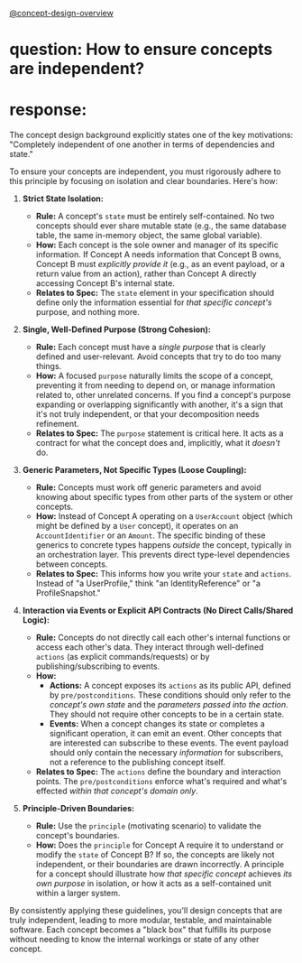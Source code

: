 [@concept-design-overview](../background/concept-design-overview.md)

# question: How to ensure concepts are independent?
# response:

The concept design background explicitly states one of the key motivations: "Completely independent of one another in terms of dependencies and state."

To ensure your concepts are independent, you must rigorously adhere to this principle by focusing on isolation and clear boundaries. Here's how:

1.  **Strict State Isolation:**
    *   **Rule:** A concept's `state` must be entirely self-contained. No two concepts should ever share mutable state (e.g., the same database table, the same in-memory object, the same global variable).
    *   **How:** Each concept is the sole owner and manager of its specific information. If Concept A needs information that Concept B owns, Concept B must *explicitly provide it* (e.g., as an event payload, or a return value from an action), rather than Concept A directly accessing Concept B's internal state.
    *   **Relates to Spec:** The `state` element in your specification should define only the information essential for *that specific concept's* purpose, and nothing more.

2.  **Single, Well-Defined Purpose (Strong Cohesion):**
    *   **Rule:** Each concept must have a *single purpose* that is clearly defined and user-relevant. Avoid concepts that try to do too many things.
    *   **How:** A focused `purpose` naturally limits the scope of a concept, preventing it from needing to depend on, or manage information related to, other unrelated concerns. If you find a concept's purpose expanding or overlapping significantly with another, it's a sign that it's not truly independent, or that your decomposition needs refinement.
    *   **Relates to Spec:** The `purpose` statement is critical here. It acts as a contract for what the concept does and, implicitly, what it *doesn't* do.

3.  **Generic Parameters, Not Specific Types (Loose Coupling):**
    *   **Rule:** Concepts must work off generic parameters and avoid knowing about specific types from other parts of the system or other concepts.
    *   **How:** Instead of Concept A operating on a `UserAccount` object (which might be defined by a `User` concept), it operates on an `AccountIdentifier` or an `Amount`. The specific binding of these generics to concrete types happens *outside* the concept, typically in an orchestration layer. This prevents direct type-level dependencies between concepts.
    *   **Relates to Spec:** This informs how you write your `state` and `actions`. Instead of "a UserProfile," think "an IdentityReference" or "a ProfileSnapshot."

4.  **Interaction via Events or Explicit API Contracts (No Direct Calls/Shared Logic):**
    *   **Rule:** Concepts do not directly call each other's internal functions or access each other's data. They interact through well-defined `actions` (as explicit commands/requests) or by publishing/subscribing to events.
    *   **How:**
        *   **Actions:** A concept exposes its `actions` as its public API, defined by `pre/postconditions`. These conditions should only refer to the *concept's own state* and the *parameters passed into the action*. They should not require other concepts to be in a certain state.
        *   **Events:** When a concept changes its state or completes a significant operation, it can emit an event. Other concepts that are interested can subscribe to these events. The event payload should only contain the necessary *information* for subscribers, not a reference to the publishing concept itself.
    *   **Relates to Spec:** The `actions` define the boundary and interaction points. The `pre/postconditions` enforce what's required and what's effected *within that concept's domain only*.

5.  **Principle-Driven Boundaries:**
    *   **Rule:** Use the `principle` (motivating scenario) to validate the concept's boundaries.
    *   **How:** Does the `principle` for Concept A require it to understand or modify the `state` of Concept B? If so, the concepts are likely not independent, or their boundaries are drawn incorrectly. A principle for a concept should illustrate how *that specific concept* achieves *its own purpose* in isolation, or how it acts as a self-contained unit within a larger system.

By consistently applying these guidelines, you'll design concepts that are truly independent, leading to more modular, testable, and maintainable software. Each concept becomes a "black box" that fulfills its purpose without needing to know the internal workings or state of any other concept.
